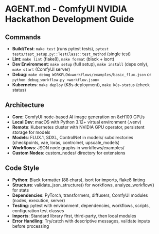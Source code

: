 # AGENT.md - ComfyUI NVIDIA Hackathon Development Guide

## Commands
- **Build/Test**: `make test` (runs pytest tests), `pytest tests/test_setup.py::TestClass::test_method` (single test)
- **Lint**: `make lint` (flake8), `make format` (black + isort)
- **Dev Environment**: `make setup` (full setup), `make install` (deps only), `make start` (ComfyUI server)
- **Debug**: `make debug WORKFLOW=workflows/examples/basic_flux.json` or `python debug_workflow.py <workflow.json>`
- **Kubernetes**: `make deploy` (K8s deployment), `make k8s-status` (check status)

## Architecture
- **Core**: ComfyUI node-based AI image generation on 8xH100 GPUs
- **Local Dev**: macOS with Python 3.12+ virtual environment (.venv)
- **Remote**: Kubernetes cluster with NVIDIA GPU operator, persistent storage for models
- **Models**: FLUX.1, SDXL, ControlNet in models/ subdirectories (checkpoints, vae, loras, controlnet, upscale_models)
- **Workflows**: JSON node graphs in workflows/examples/
- **Custom Nodes**: custom_nodes/ directory for extensions

## Code Style
- **Python**: Black formatter (88 chars), isort for imports, flake8 linting
- **Structure**: validate_json_structure() for workflows, analyze_workflow() for stats
- **Dependencies**: PyTorch, transformers, diffusers, ComfyUI modules (nodes, execution, server)
- **Testing**: pytest with environment, dependencies, workflows, scripts, configuration test classes
- **Imports**: Standard library first, third-party, then local modules
- **Error Handling**: Try/catch with descriptive messages, validate inputs before processing
